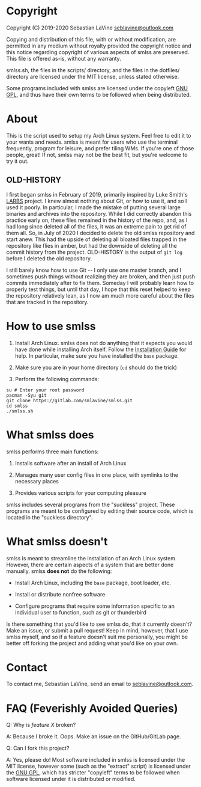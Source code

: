 # Copyright

Copyright (C) 2019-2020 Sebastian LaVine <seblavine@outlook.com>

Copying and distribution of this file, with or without modification,
are permitted in any medium without royalty provided the copyright
notice and this notice regarding copyright of various aspects of smlss are
preserved. This file is offered as-is, without any warranty.

smlss.sh, the files in the scripts/ directory, and the files in the dotfiles/
directory are licensed under the MIT license, unless stated otherwise. 

Some programs included with smlss are licensed under the copyleft
[GNU GPL](https://www.gnu.org/licenses/gpl-3.0.html), and thus have their own
terms to be followed when being distributed.


# About

This is the script used to setup my Arch Linux system. Feel free to edit
it to your wants and needs. smlss is meant for users who use the terminal
frequently, program for leisure, and prefer tiling WMs. If you're one of
those people, great! If not, smlss may not be the best fit, but you're welcome
to try it out.


## OLD-HISTORY

I first began smlss in February of 2019, primarily inspired by Luke Smith's
[LARBS](https://larbs.xyz) project. I knew almost nothing about Git, or how to
use it, and so I used it poorly. In particular, I made the mistake of putting
several large binaries and archives into the repository. While I did correctly
abandon this practice early on, these files remained in the history of the repo,
and, as I had long since deleted all of the files, it was an extreme pain to get
rid of them all. So, in July of 2020 I decided to delete the old smlss
repository and start anew. This had the upside of deleting all bloated files
trapped in the repository like flies in amber, but had the downside of deleting
all the commit history from the project. OLD-HISTORY is the output of
```git log```
before I deleted the old repository.

I still barely know how to use Git -- I only use one master branch, and I
sometimes push things without realizing they are broken, and then just push
commits immediately after to fix them. Someday I will probably learn how to 
properly test things, but until that day, I hope that this reset helped to keep
the repository relatively lean, as I now am much more careful about the files
that are tracked in the repository.


# How to use smlss

1. Install Arch Linux. smlss does not do anything that it expects you would
have done while installing Arch itself. Follow the
[Installation Guide](https://wiki.archlinux.org/index.php/Installation_guide)
for help. In particular, make sure you have installed the ```base``` package.

2. Make sure you are in your home directory (```cd``` should do the trick)

3. Perform the following commands:
```
su # Enter your root password
pacman -Syu git
git clone https://gitlab.com/smlavine/smlss.git
cd smlss
./smlss.sh
```


# What smlss does

smlss performs three main functions:

1. Installs software after an install of Arch Linux

2. Manages many user config files in one place, with symlinks to the necessary
places

3. Provides various scripts for your computing pleasure

smlss includes several programs from the "suckless" project. These programs are
meant to be configured by editing their source code, which is located in the
"suckless directory".


# What smlss doesn't

smlss is meant to streamline the installation of an Arch Linux
system. However, there are certain aspects of a system that are better done
manually. smlss __does not__ do the following:

- Install Arch Linux, including the ```base``` package, boot loader, etc.

- Install or distribute nonfree software

- Configure programs that require some information specific to an individual
user to function, such as git or thunderbird

Is there something that you'd like to see smlss do, that it currently doesn't?
Make an issue, or submit a pull request! Keep in mind, however, that I use
smlss myself, and so if a feature doesn't suit me personally, you might be
better off forking the project and adding what you'd like on your own.


# Contact

To contact me, Sebastian LaVine, send an email to <seblavine@outlook.com>.


# FAQ (Feverishly Avoided Queries)

Q: Why is _feature X_ broken?

A: Because I broke it. Oops. Make an issue on the GitHub/GitLab page.


Q: Can I fork this project?

A: Yes, please do! Most software included in smlss is licensed under the MIT
license, however some (such as the "extract" script) is licensed under the
[GNU GPL](https://www.gnu.org/licenses/gpl-3.0.html), which has stricter
"copyleft" terms to be followed when software licensed under it is distributed
or modified.

